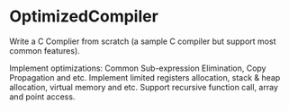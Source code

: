OptimizedCompiler
=================

Write a C Complier from scratch (a sample C compiler but support most common features).

Implement optimizations: Common Sub-expression Elimination, Copy Propagation and etc.
Implement limited registers allocation, stack &amp; heap allocation, virtual memory and etc.
Support recursive function call, array and point access. 
